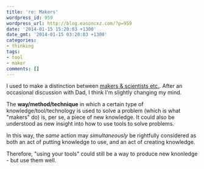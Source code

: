 ```yaml
---
title: 're: Makers'
wordpress_id: 959
wordpress_url: http://blog.easoncxz.com/?p=959
date: '2014-01-15 15:20:03 +1300'
date_gmt: '2014-01-15 03:20:03 +1300'
categories:
- thinking
tags:
- tool
- maker
comments: []
---
```

<p>I used to make a distinction between <a title="blog.easoncxz.com" href="http://blog.easoncxz.com/?p=882" target="_blank">makers &amp; scientists etc.</a>. After an occasional discussion with Dad, I think I'm slightly changing my mind.</p>
<p>The <strong>way/method/technique</strong> in which a certain type of knowledge/tool/technology is used to solve a problem (which is what "makers" do) is, per se, a piece of new knowledge. It could also be understood as new insight into how to use tools to solve problems.</p>
<p>In this way, the <em>same</em> action may <em>simultaneously</em> be rightfully considered as both an act of putting knowledge to use, and an act of creating knowledge.<em></em></p>
<p>Therefore, "using your tools" could still be a way to produce new knonledge - but use them well.</p>
